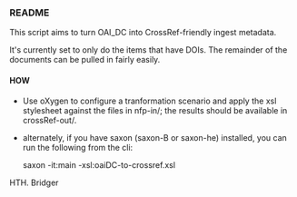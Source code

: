 ### README ###

This script aims to turn OAI_DC into CrossRef-friendly ingest metadata.

It's currently set to only do the items that have DOIs. The remainder of the documents can be pulled in fairly easily.

#### HOW ####

* Use oXygen to configure a tranformation scenario and apply the xsl stylesheet against the files in nfp-in/; the results should be available in crossRef-out/.

* alternately, if you have saxon (saxon-B or saxon-he) installed, you can run the following from the cli:

   saxon -it:main -xsl:oaiDC-to-crossref.xsl
 
HTH.
Bridger 
